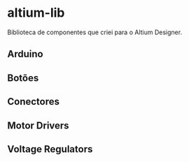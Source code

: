 # altium-lib

Biblioteca de componentes que criei para o Altium Designer.

## Arduino

## Botões

## Conectores

## Motor Drivers

## Voltage Regulators

